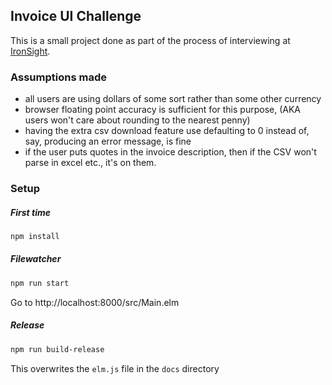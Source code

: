 ## Invoice UI Challenge

This is a small project done as part of the process of interviewing at [IronSight](ironsight.ca).

### Assumptions made
* all users are using dollars of some sort rather than some other currency
* browser floating point accuracy is sufficient for this purpose, (AKA users won't care about rounding to the nearest penny)
* having the extra csv download feature use defaulting to 0 instead of, say, producing an error message, is fine
* if the user puts quotes in the invoice description, then if the CSV won't parse in excel etc., it's on them.

### Setup

##### First time
```sh
npm install
```

##### Filewatcher
```sh
npm run start
```
Go to http://localhost:8000/src/Main.elm

##### Release
```sh
npm run build-release
```
This overwrites the `elm.js` file in the `docs` directory
